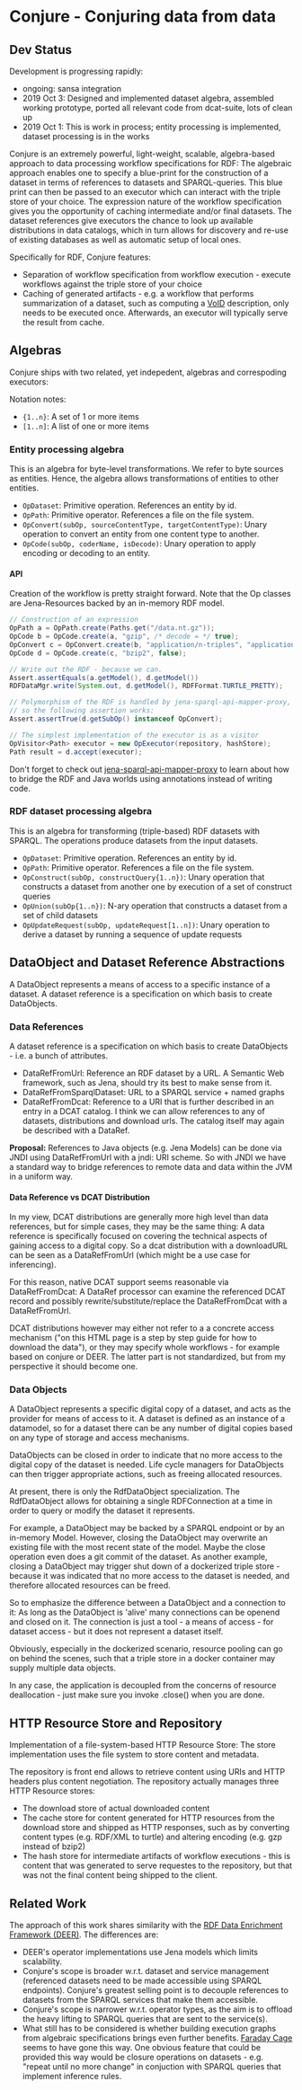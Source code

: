 # Conjure - Conjuring data from data

## Dev Status
Development is progressing rapidly:

* ongoing: sansa integration
* 2019 Oct 3: Designed and implemented dataset algebra, assembled working prototype, ported all relevant code from dcat-suite, lots of clean up
* 2019 Oct 1: This is work in process; entity processing is implemented, dataset processing is in the works

Conjure is an extremely powerful, light-weight, scalable, algebra-based approach to data processing workflow specifications for RDF:
The algebraic approach enables one to specify a blue-print for the construction of a dataset in terms of references to datasets and SPARQL-queries.
This blue print can then be passed to an executor which can interact with the triple store of your choice.
The expression nature of the workflow specification gives you the opportunity of caching intermediate and/or final datasets.
The dataset references give executors the chance to look up available distributions in data catalogs, which in turn allows for discovery and re-use of existing databases as well as automatic setup of local ones.


Specifically for RDF, Conjure features:

* Separation of workflow specification from workflow execution - execute workflows against the triple store of your choice
* Caching of generated artifacts - e.g. a workflow that performs summarization of a dataset, such as computing a [VoID](https://www.w3.org/TR/void/) description, only needs to be executed once. Afterwards, an executor will typically serve the result from cache.


## Algebras

Conjure ships with two related, yet indepedent, algebras and correspoding executors:

Notation notes:
* `{1..n}`: A set of 1 or more items
* `[1..n]`: A list of one or more items

### Entity processing algebra
This is an algebra for byte-level transformations. We refer to byte sources as entities. Hence, the algebra allows transformations of entities to other entities.

* `OpDataset`: Primitive operation. References an entity by id.
* `OpPath`: Primitive operator. References a file on the file system.
* `OpConvert(subOp, sourceContentType, targetContentType)`: Unary operation to convert an entity from one content type to another.
* `OpCode(subOp, coderName, isDecode)`: Unary operation to apply encoding or decoding to an entity.


#### API
Creation of the workflow is pretty straight forward. Note that the Op classes are Jena-Resources backed by an in-memory RDF model.


```java
// Construction of an expression
OpPath a = OpPath.create(Paths.get("/data.nt.gz"));
OpCode b = OpCode.create(a, "gzip", /* decode = */ true);
OpConvert c = OpConvert.create(b, "application/n-triples", "application/rdf+xml");
OpCode d = OpCode.create(c, "bzip2", false);

// Write out the RDF - because we can.
Assert.assertEquals(a.getModel(), d.getModel())
RDFDataMgr.write(System.out, d.getModel(), RDFFormat.TURTLE_PRETTY);

// Polymorphism of the RDF is handled by jena-sparql-api-mapper-proxy,
// so the following assertion works:
Assert.assertTrue(d.getSubOp() instanceof OpConvert);

// The simplest implementation of the executor is as a visitor
OpVisitor<Path> executor = new OpExecutor(repository, hashStore);
Path result = d.accept(executor);
```

Don't forget to check out [jena-sparql-api-mapper-proxy](../jena-sparql-api-mapper-proxy) to learn about how to bridge the RDF and Java worlds using annotations instead of writing code.

### RDF dataset processing algebra
This is an algebra for transforming (triple-based) RDF datasets with SPARQL. The operations produce datasets from the input datasets.

* `OpDataset`: Primitive operation.  References an entity by id.
* `OpPath`: Primitive operator. References a file on the file system.
* `OpConstruct(subOp, constructQuery{1..n})`: Unary operation that constructs a dataset from another one by execution of a set of construct queries
* `OpUnion(subOp{1..n})`: N-ary operation that constructs a dataset from a set of child datasets
* `OpUpdateRequest(subOp, updateRequest[1..n])`: Unary operation to derive a dataset by running a sequence of update requests


## DataObject and Dataset Reference Abstractions

A DataObject represents a means of access to a specific instance of a dataset.
A dataset reference is a specification on which basis to create DataObjects.

### Data References

A dataset reference is a specification on which basis to create DataObjects - i.e. a bunch of attributes.

* DataRefFromUrl: Reference an RDF dataset by a URL. A Semantic Web framework, such as Jena, should try its best to make sense from it.
* DataRefFromSparqlDataset: URL to a SPARQL service + named graphs
* DataRefFromDcat: Reference to a URI that is further described in an entry in a DCAT catalog. I think we can allow references to any of datasets, distributions and download urls.
   The catalog itself may again be described with a DataRef.



**Proposal:** References to Java objects (e.g. Jena Models) can be done via JNDI using DataRefFromUrl with a jndi: URI scheme.
So with JNDI we have a standard way to bridge references to remote data and data within the JVM in a uniform way.


#### Data Reference vs DCAT Distribution
In my view, DCAT distributions are generally more high level than data references, but for simple cases, they may be the same thing:
A data reference is specifically focused on covering the technical aspects of gaining access to a digital copy.
So a dcat distribution with a downloadURL 
can be seen as a DataRefFromUrl (which might be a use case for inferencing).

For this reason, native DCAT support seems reasonable via DataRefFromDcat: A DataRef processor can examine the referenced DCAT
record and possibly rewrite/substitute/replace the DataRefFromDcat with a DataRefFromUrl.


DCAT distributions however may either not refer to a a concrete access mechanism
("on this HTML page is a step by step guide for how to download the data"), or they may specify whole workflows - for example based on conjure or DEER.
The latter part is not standardized, but from my perspective it should become one.


### Data Objects
A DataObject represents a specific digital copy of a dataset, and acts as the provider for means of access to it.
A dataset is defined as an instance of a datamodel, so for a dataset there can be any
 number of digital copies based on any type of storage and access mechanisms.

DataObjects can be closed in order to indicate that no more access to the digital copy of the dataset is needed. 
Life cycle managers for DataObjects can then trigger appropriate actions, such as freeing allocated resources.

At present, there is only the RdfDataObject specialization.
The RdfDataObject allows for obtaining a single RDFConnection at a time in order to query or modify the dataset it represents.

For example, a DataObject may be backed by a SPARQL endpoint or by an in-memory Model.
However, closing the DataObject may overwrite an existing file with the most recent state of the model. Maybe the close operation even does a git commit of the dataset.
As another example, closing a DataObject may trigger shut down of a dockerized triple store - because it was indicated that no more access to the dataset is needed, and therefore
allocated resources can be freed.

So to emphasize the difference between a DataObject and a connection to it:
As long as the DataObject is 'alive' many connections can be openend and closed on it.
The connection is just a tool - a means of access - for dataset access - but it does not represent a dataset itself.

Obviously, especially in the dockerized scenario, resource pooling can go on behind the scenes, such that a triple store in a docker container
may supply multiple data objects.


In any case, the application is decoupled from the concerns of resource deallocation - just make sure you invoke .close() when you are done.









## HTTP Resource Store and Repository
Implementation of a file-system-based HTTP Resource Store:
The store implementation uses the file system to store content and metadata.

The repository is front end allows to retrieve content using URIs and HTTP headers plus content negotiation.
The repository actually manages three HTTP Resource stores:

* The download store of actual downloaded content
* The cache store for content generated for HTTP resources from the download store and shipped as HTTP responses, such as by converting content types (e.g. RDF/XML to turtle) and altering encoding (e.g. gzp instead of bzip2)
* The hash store for intermediate artifacts of workflow executions - this is content that was generated to serve requestes to the repository, but that was not
the final content being shipped to the client.


## Related Work

The approach of this work shares similarity with the [RDF Data Enrichment Framework (DEER)](https://dice-group.github.io/deer/).
The differences are:

* DEER's operator implementations use Jena models which limits scalability.
* Conjure's scope is broader w.r.t. dataset and service management (referenced datasets need to be made accessible using SPARQL endpoints). Conjure's greatest selling point is to decouple references to datasets from the SPARQL services that make them accessible.
* Conjure's scope is narrower w.r.t. operator types, as the aim is to offload the heavy lifting to SPARQL queries that are sent to the service(s).
* What still has to be considered is whether building execution graphs from algebraic specifications brings even further benefits. [Faraday Cage](https://github.com/dice-group/faraday-cage) seems to have gone this way. One obvious feature that could be provided this way would be closure operations on datasets - e.g. "repeat until no more change" in conjuction with SPARQL queries that implement inference rules.



